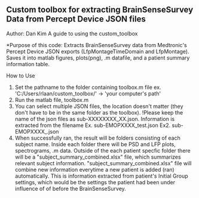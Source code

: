 ## Custom toolbox for extracting BrainSenseSurvey Data from Percept Device JSON files




Author: Dan Kim
A guide to using the custom_toolbox

*Purpose of this code: 
Extracts BrainSenseSurvey data from Medtronic's Percept Device JSON exports (LfpMontageTimeDomain and LfpMontage).
Saves it into matlab figures, plots(png), .m datafile, and a patient summary information table.

How to Use
1. Set the pathname to the folder containing toolbox.m file
    ex. 'C:/Users/rlaan/custom_toolbox/' -> 'your computer's path'
2. Run the matlab file, toolbox.m
3. You can select multiple JSON files, the location doesn't matter (they don't have to be in the same folder as the toolbox).
 !Please keep the name of the json files as sub-XXXXXXXX_XX.json. Information is extracted from the filename
                                      Ex. sub-EMOPXXXX_test.json
                                      Ex2. sub-EMOPXXXX_.json
4. When successfully ran, the result will be folders consisting of each subject name.
   Inside each folder there will be PSD and LFP plots, spectrograms, .m data. Outside of the each patient specfic folder there will be a "subject_summary_combined.xlsx" file,
   which summarizes relevant subject information. "subject_summary_combined.xlsx" file will combine new information everytime a new patient is added (ran) automatically.
   This is information extracted from patient's Initial Group settings, which would be the settings the patient had been under influence of of before the BrainSenseSurvey.
